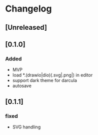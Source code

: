 <!-- Keep a Changelog guide -> https://keepachangelog.com -->

# Changelog

## [Unreleased]

## [0.1.0]

### Added
-   MVP
-   load *.(drawio|dio)(.svg|.png|) in editor
-   support dark theme for darcula
-   autosave

## [0.1.1]

### fixed
-   SVG handling
